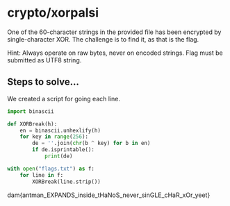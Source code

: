 # crypto/xorpalsi
One of the 60-character strings in the provided file has been encrypted by single-character XOR. The challenge is to find it, as that is the flag.

Hint: Always operate on raw bytes, never on encoded strings. Flag must be submitted as UTF8 string.

## Steps to solve...

We created a script for going each line.

```python
import binascii

def XORBreak(h):
    en = binascii.unhexlify(h)
    for key in range(256):
        de = ''.join(chr(b ^ key) for b in en)
        if de.isprintable():
            print(de)

with open("flags.txt") as f:
    for line in f:
        XORBreak(line.strip())
```

dam{antman_EXPANDS_inside_tHaNoS_never_sinGLE_cHaR_xOr_yeet}
